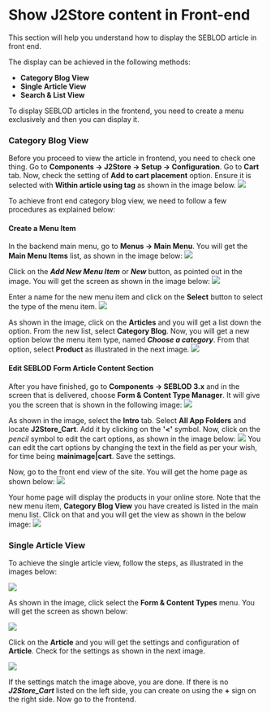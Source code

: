 # Show J2Store content in Front-end

This section will help you understand how to display the SEBLOD article in front end.

The display can be achieved in the following methods:

* **Category Blog View**
* **Single Article View**
* **Search & List View**

To display SEBLOD articles in the frontend, you need to create a menu exclusively and then you can display it. 

### Category Blog View
Before you proceed to view the article in frontend, you need to check one thing. Go to **Components -> J2Store -> Setup -> Configuration**. Go to **Cart** tab. Now, check the setting of **Add to cart placement** option. Ensure it is selected with **Within article using tag** as shown in the image below.
![](seblod-cat-blog-cart-tab.png)

To achieve front end category blog view, we need to follow a few procedures as explained below:

#### Create a Menu Item
In the backend main menu, go to **Menus -> Main Menu**. You will get the **Main Menu Items** list, as shown in the image below:
![](seblod-menu-items.png)

Click on the ***Add New Menu Item*** or ***New*** button, as pointed out in the image. You will get the screen as shown in the image below: 
![](seblod-create-new-menu-item-1.png)

Enter a name for the new menu item and click on the **Select** button to select the type of the menu item.
![](seblod-create-new-menu-item-2.png)

As shown in the image, click on the **Articles** and you will get a list down the option. From the new list, select **Category Blog**. Now, you will get a new option below the menu item type, named ***Choose a category***. From that option, select **Product** as illustrated in the next image.
![](seblod-create-new-menu-item-3.png)

#### Edit SEBLOD Form Article Content Section
After you have finished, go to **Components -> SEBLOD 3.x** and in the screen that is delivered, choose **Form & Content Type Manager**. It will give you the screen that is shown in the following image:
![](seblod-j2s-frontend-1.png)

As shown in the image, select the **Intro** tab. Select **All App Folders** and locate **J2Store_Cart**. Add it by clicking on the **'<'** symbol. Now, click on the *pencil* symbol to edit the cart options, as shown in the image below:
![](seblod-j2s-frontend-2-new.png)
You can edit the cart options by changing the text in the field as per your wish, for time being **mainimage|cart**. Save the settings.

Now, go to the front end view of the site. You will get the home page as shown below:
![](seblod-cat-blog-view-1-new.png)

Your home page will display the products in your online store. Note that the new menu item, **Category Blog View** you have created is listed in the main menu list. Click on that and you will get the view as shown in the below image:
![](seblod-cat-blog-view-2-new.png)

### Single Article View

To achieve the single article view, follow the steps, as illustrated in the images below:

![](single-article-view-1.png)

As shown in the image, click select the **Form & Content Types** menu. You will get the screen as shown below:

![](single-article-view-2.png)

Click on the **Article** and you will get the settings and configuration of **Article**. Check for the settings as shown in the next image.

![](single-article-view-3.png)

If the settings match the image above, you are done. If there is no ***J2Store_Cart*** listed on the left side, you can create on using the **+** sign on the right side. Now go to the frontend.











